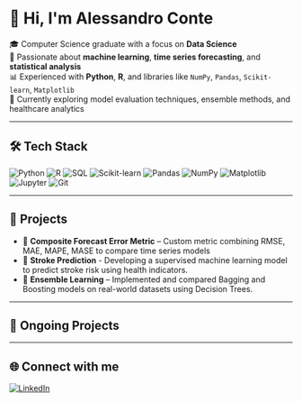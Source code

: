 # 👋 Hi, I'm Alessandro Conte

🎓 Computer Science graduate with a focus on **Data Science**  
🧠 Passionate about **machine learning**, **time series forecasting**, and **statistical analysis**  
📊 Experienced with **Python**, **R**, and libraries like `NumPy`, `Pandas`, `Scikit-learn`, `Matplotlib`  
🔎 Currently exploring model evaluation techniques, ensemble methods, and healthcare analytics

---

## 🛠️ Tech Stack

![Python](https://img.shields.io/badge/Python-3776AB?style=for-the-badge&logo=python&logoColor=white)
![R](https://img.shields.io/badge/R-276DC3?style=for-the-badge&logo=r&logoColor=white)
![SQL](https://img.shields.io/badge/SQL-003B57?style=for-the-badge&logo=postgresql&logoColor=white)
![Scikit-learn](https://img.shields.io/badge/Scikit--learn-F7931E?style=for-the-badge&logo=scikit-learn)
![Pandas](https://img.shields.io/badge/Pandas-150458?style=for-the-badge&logo=pandas)
![NumPy](https://img.shields.io/badge/NumPy-%23013243.svg?style=for-the-badge&logo=numpy&logoColor=white)
![Matplotlib](https://img.shields.io/badge/Matplotlib-11557C?style=for-the-badge&logo=matplotlib)
![Jupyter](https://img.shields.io/badge/Jupyter-F37626?style=for-the-badge&logo=jupyter)
![Git](https://img.shields.io/badge/Git-F05032?style=for-the-badge&logo=git)

---

## 📌 Projects

- 🧮 **Composite Forecast Error Metric** – Custom metric combining RMSE, MAE, MAPE, MASE to compare time series models  
- 🧠 **Stroke Prediction** - Developing a supervised machine learning model to predict stroke risk using health indicators.
- 🧪 **Ensemble Learning** – Implemented and compared Bagging and Boosting models on real-world datasets using Decision Trees.

---

## 🚧 Ongoing Projects

---

## 🌐 Connect with me

[![LinkedIn](https://img.shields.io/badge/LinkedIn-0077B5?style=flat&logo=linkedin&logoColor=white)](https://linkedin.com/in/alessandro-conte-ds/)
